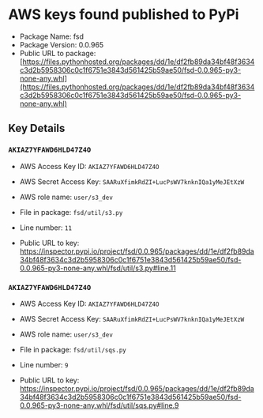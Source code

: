 # AWS keys found published to PyPi

* Package Name: fsd
* Package Version: 0.0.965
* Public URL to package: [https://files.pythonhosted.org/packages/dd/1e/df2fb89da34bf48f3634c3d2b5958306c0c1f6751e3843d561425b59ae50/fsd-0.0.965-py3-none-any.whl](https://files.pythonhosted.org/packages/dd/1e/df2fb89da34bf48f3634c3d2b5958306c0c1f6751e3843d561425b59ae50/fsd-0.0.965-py3-none-any.whl)

## Key Details

### `AKIAZ7YFAWD6HLD47Z4O`

* AWS Access Key ID: `AKIAZ7YFAWD6HLD47Z4O`
* AWS Secret Access Key: `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` 
* AWS role name: `user/s3_dev`
* File in package: `fsd/util/s3.py`
* Line number: `11`

* Public URL to key: https://inspector.pypi.io/project/fsd/0.0.965/packages/dd/1e/df2fb89da34bf48f3634c3d2b5958306c0c1f6751e3843d561425b59ae50/fsd-0.0.965-py3-none-any.whl/fsd/util/s3.py#line.11



### `AKIAZ7YFAWD6HLD47Z4O`

* AWS Access Key ID: `AKIAZ7YFAWD6HLD47Z4O`
* AWS Secret Access Key: `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` 
* AWS role name: `user/s3_dev`
* File in package: `fsd/util/sqs.py`
* Line number: `9`

* Public URL to key: https://inspector.pypi.io/project/fsd/0.0.965/packages/dd/1e/df2fb89da34bf48f3634c3d2b5958306c0c1f6751e3843d561425b59ae50/fsd-0.0.965-py3-none-any.whl/fsd/util/sqs.py#line.9


